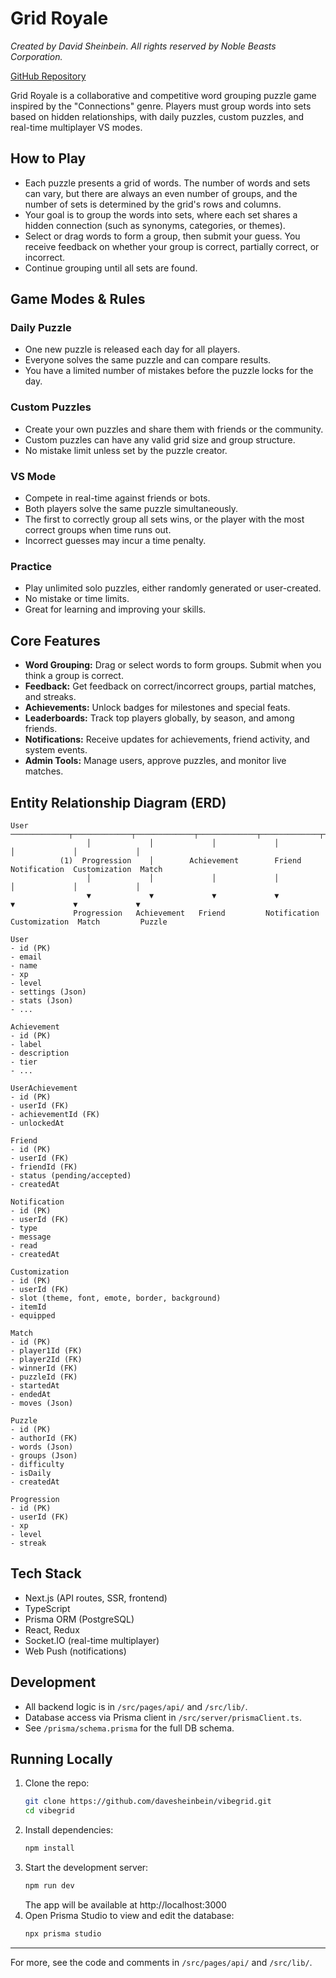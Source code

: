 # Grid Royale

_Created by David Sheinbein. All rights reserved by Noble Beasts Corporation._

[GitHub Repository](https://github.com/davesheinbein/vibegrid.git)

Grid Royale is a collaborative and competitive word grouping puzzle game inspired by the "Connections" genre. Players must group words into sets based on hidden relationships, with daily puzzles, custom puzzles, and real-time multiplayer VS modes.

## How to Play

- Each puzzle presents a grid of words. The number of words and sets can vary, but there are always an even number of groups, and the number of sets is determined by the grid's rows and columns.
- Your goal is to group the words into sets, where each set shares a hidden connection (such as synonyms, categories, or themes).
- Select or drag words to form a group, then submit your guess. You receive feedback on whether your group is correct, partially correct, or incorrect.
- Continue grouping until all sets are found.

## Game Modes & Rules

### Daily Puzzle

- One new puzzle is released each day for all players.
- Everyone solves the same puzzle and can compare results.
- You have a limited number of mistakes before the puzzle locks for the day.

### Custom Puzzles

- Create your own puzzles and share them with friends or the community.
- Custom puzzles can have any valid grid size and group structure.
- No mistake limit unless set by the puzzle creator.

### VS Mode

- Compete in real-time against friends or bots.
- Both players solve the same puzzle simultaneously.
- The first to correctly group all sets wins, or the player with the most correct groups when time runs out.
- Incorrect guesses may incur a time penalty.

### Practice

- Play unlimited solo puzzles, either randomly generated or user-created.
- No mistake or time limits.
- Great for learning and improving your skills.

## Core Features

- **Word Grouping:** Drag or select words to form groups. Submit when you think a group is correct.
- **Feedback:** Get feedback on correct/incorrect groups, partial matches, and streaks.
- **Achievements:** Unlock badges for milestones and special feats.
- **Leaderboards:** Track top players globally, by season, and among friends.
- **Notifications:** Receive updates for achievements, friend activity, and system events.
- **Admin Tools:** Manage users, approve puzzles, and monitor live matches.

## Entity Relationship Diagram (ERD)

```
User ─────────────┬─────────────┬─────────────┬─────────────┬─────────────┬─────────────┬─────────────┐
                 │             │             │             │             │             │             │
           (1)  Progression    │        Achievement        Friend        Notification  Customization  Match
                 │             │             │             │             │             │             │
                 ▼             ▼             ▼             ▼             ▼             ▼             ▼
              Progression   Achievement   Friend         Notification  Customization  Match         Puzzle

User
- id (PK)
- email
- name
- xp
- level
- settings (Json)
- stats (Json)
- ...

Achievement
- id (PK)
- label
- description
- tier
- ...

UserAchievement
- id (PK)
- userId (FK)
- achievementId (FK)
- unlockedAt

Friend
- id (PK)
- userId (FK)
- friendId (FK)
- status (pending/accepted)
- createdAt

Notification
- id (PK)
- userId (FK)
- type
- message
- read
- createdAt

Customization
- id (PK)
- userId (FK)
- slot (theme, font, emote, border, background)
- itemId
- equipped

Match
- id (PK)
- player1Id (FK)
- player2Id (FK)
- winnerId (FK)
- puzzleId (FK)
- startedAt
- endedAt
- moves (Json)

Puzzle
- id (PK)
- authorId (FK)
- words (Json)
- groups (Json)
- difficulty
- isDaily
- createdAt

Progression
- id (PK)
- userId (FK)
- xp
- level
- streak
```

## Tech Stack

- Next.js (API routes, SSR, frontend)
- TypeScript
- Prisma ORM (PostgreSQL)
- React, Redux
- Socket.IO (real-time multiplayer)
- Web Push (notifications)

## Development

- All backend logic is in `/src/pages/api/` and `/src/lib/`.
- Database access via Prisma client in `/src/server/prismaClient.ts`.
- See `/prisma/schema.prisma` for the full DB schema.

## Running Locally

1. Clone the repo:
   ```sh
   git clone https://github.com/davesheinbein/vibegrid.git
   cd vibegrid
   ```
2. Install dependencies:
   ```sh
   npm install
   ```
3. Start the development server:
   ```sh
   npm run dev
   ```
   The app will be available at http://localhost:3000
4. Open Prisma Studio to view and edit the database:
   ```sh
   npx prisma studio
   ```

---

For more, see the code and comments in `/src/pages/api/` and `/src/lib/`.
